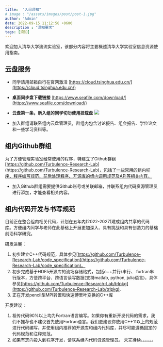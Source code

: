 ```yaml
---
title:  "入组须知"
# image : "/assets/images/post/post-1.jpg"
author: "Admin"
date: 2022-09-15 11:12:58 +0600
description : "须知要求"
tags: [须知]
---
```

欢迎加入清华大学湍流实验室，该部分内容将主要概述清华大学实验室信息资源使用指南。

## 云盘服务
- 同学请用邮箱自行在官网激活
[https://cloud.tsinghua.edu.cn/](https://cloud.tsinghua.edu.cn/)

- **桌面同步盘下载链接**
[https://www.seafile.com/download/](https://www.seafile.com/download/)

- **云盘第一条，新入组的同学切勿使用挂载盘**
![](/info/media/imag/post-2022-09-16-welcome/fig1.png)

- 加入群组请联系组内云盘管理员，群组内包含讨论报告、组会报告、学位论文和一些学习资料等。

## 组内Github群组
为了方便管理实验室经常使用的程序，特建立了Github群组[https://github.com/Turbulence-Research-Lab](https://github.com/Turbulence-Research-Lab)，包括了一些常用的组内程序、程序编写规范、前后处理程序、开源库的组内调用规范及API等相关内容。
- 加入Github群组需要提供Github账号或关联邮箱，并联系组内代码资源管理员进行添加，才能查看相关内容。



## 组内代码开发与书写规范
目前正在整合组内相关代码，计划在五年内(2022-2027)建成组内共享的代码库。方便组内同学与老师在此基础上开展更加深入、具有挑战和具有创造力的基础前沿科学研究。

研发进展：
1. 初步建立C++代码规范，具体参见[https://github.com/Turbulence-Research-Lab/code_specification](https://github.com/Turbulence-Research-Lab/code_specification)。
2. 初步完成基于HDF5开源库的流场存储格式，包括c++并行/串行、 fortran串行版本，方便跨平台、跨语言读写数据(支持matlab, python, julia语言)，具体参见[https://github.com/Turbulence-Research-Lab/trlpkg](https://github.com/Turbulence-Research-Lab/trlpkg).
3. 正在开发pencil型MPI转置和快速傅里叶变换的C++库

开发建议：
1. 祖传代码90%以上均为Fortran语言编写。如果你有重新开发代码的需求，我们不推荐也不建议首先使用Fortran语言。我们更建议你使用C++11以上的规范进行代码编写，并使用组内推荐的开源库和组内代码库，并尽可能遵循固定的代码规范和注释规范。
2. 如果有志向投入到程序开发，请联系组内代码资源管理员。
未完待续。。。。。。
